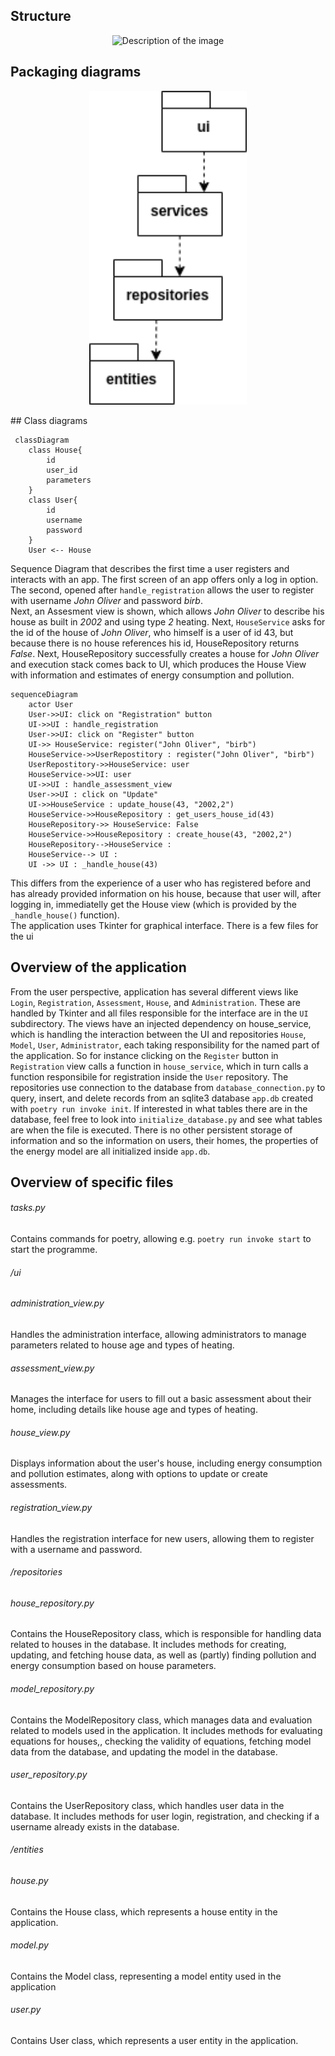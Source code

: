 ## Structure
<p align="center">
    <img src="https://github.com/jakubgrad/ot-harjoitustyo/assets/113715885/118101ad-c42e-4c86-a188-d2cc3836f1b7" width="50%" alt="Description of the image">
</p>

## Packaging diagrams<br/>

<p align="center">
    <img src="/documentation/pictures/package_diagram.drawio.png" width="50%" alt="Description of the image">
</p>
## Class diagrams
<br/>

```mermaid
 classDiagram
    class House{
        id
        user_id
        parameters
    }
    class User{
        id
        username
        password
    }
    User <-- House
```
Sequence Diagram that describes the first time a user registers and interacts with an app. The first screen of an app offers only a log in option. The second, opened after `handle_registration` allows the user to register with username *John Oliver* and password *birb*.  <br/>
Next, an Assesment view is shown, which allows *John Oliver* to describe his house as built in *2002* and using type *2* heating. Next, `HouseService` asks for the id of the house of *John Oliver*, who himself is a user of id 43, but because there is no house references his id, HouseRepository returns *False*. Next, HouseRepository successfully creates a house for *John Oliver* and execution stack comes back to UI, which produces the House View with information and estimates of energy consumption and pollution.

```mermaid
sequenceDiagram
    actor User
    User->>UI: click on "Registration" button
    UI->>UI : handle_registration
    User->>UI: click on "Register" button
    UI->> HouseService: register("John Oliver", "birb")
    HouseService->>UserRepostitory : register("John Oliver", "birb")
    UserRepostitory->>HouseService: user
    HouseService->>UI: user
    UI->>UI : handle_assessment_view
    User->>UI : click on "Update"
    UI->>HouseService : update_house(43, "2002,2")
    HouseService->>HouseRepository : get_users_house_id(43)
    HouseRepository->> HouseService: False
    HouseService->>HouseRepository : create_house(43, "2002,2")
    HouseRepository-->HouseService : 
    HouseService--> UI : 
    UI ->> UI : _handle_house(43)

```
This differs from the experience of a user who has registered before and has already provided information on his house, because that user will, after logging in, immediatelly get the House view (which is provided by the `_handle_house()` function).<br>
The application uses Tkinter for graphical interface. There is a few files for the ui
## Overview of the application
From the user perspective, application has several different views like `Login`, `Registration`, `Assessment`, `House`, and `Administration`. These are handled by Tkinter and all files responsible for the interface are in the `UI` subdirectory. The views have an injected dependency on house_service, which is handling the interaction between the UI and repositories `House`, `Model`, `User`, `Administrator`, each taking responsibility for the named part of the application. So for instance clicking on the `Register` button in `Registration` view calls a function in `house_service`, which in turn calls a function responsibile for registration inside the `User` repository. The repositories use connection to the database from `database_connection.py` to query, insert, and delete records from 
an sqlite3 database `app.db` created with `poetry run invoke init`. If interested in what tables there are in the database, feel free to look into `initialize_database.py` and see what tables are when the file is executed. There is no other persistent storage of information and so the information on users, their homes, the properties of the energy model are all initialized inside `app.db`. 

## Overview of specific files
###### tasks.py
Contains commands for poetry, allowing e.g. `poetry run invoke start` to start the programme.
###### /ui
###### administration_view.py
Handles the administration interface, allowing administrators to manage parameters related to house age and types of heating.
###### assessment_view.py
Manages the interface for users to fill out a basic assessment about their home, including details like house age and types of heating.
###### house_view.py 
Displays information about the user's house, including energy consumption and pollution estimates, along with options to update or create assessments.
###### registration_view.py
Handles the registration interface for new users, allowing them to register with a username and password.
###### /repositories
###### house_repository.py
Contains the HouseRepository class, which is responsible for handling data related to houses in the database. It includes methods for creating, updating, and fetching house data, as well as (partly) finding pollution and energy consumption based on house parameters.
###### model_repository.py
Contains the ModelRepository class, which manages data and evaluation related to models used in the application. It includes methods for evaluating equations for houses,, checking the validity of equations, fetching model data from the database, and updating the model in the database.
###### user_repository.py
Contains the UserRepository class, which handles user data in the database. It includes methods for user login, registration, and checking if a username already exists in the database.
###### /entities
###### house.py
Contains the House class, which represents a house entity in the application. 
###### model.py 
Contains the Model class, representing a model entity used in the application
###### user.py
Contains User class, which represents a user entity in the application.

